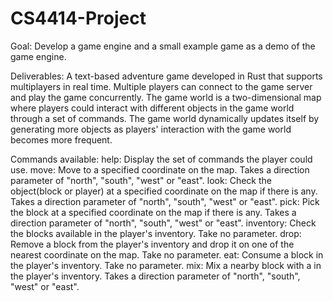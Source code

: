 CS4414-Project 
=============
Goal: Develop a game engine and a small example game as a demo of the game engine. 

Deliverables: A text-based adventure game developed in Rust that supports multiplayers in real time. Multiple players can connect to the game server and play the game concurrently. The game world is a two-dimensional map where players could interact with different objects in the game world through a set of commands. The game world dynamically updates itself by generating more objects as players' interaction with the game world becomes more frequent. 

Commands available:
help: Display the set of commands the player could use.
move: Move to a specified coordinate on the map. Takes a direction parameter of "north", "south", "west" or "east".
look: Check the object(block or player) at a specified coordinate on the map if there is any. Takes a direction parameter of "north", "south", "west" or "east".
pick: Pick the block at a specified coordinate on the map if there is any. Takes a direction parameter of "north", "south", "west" or "east".
inventory: Check the blocks available in the player's inventory. Take no parameter. 
drop: Remove a block from the player's inventory and drop it on one of the nearest coordinate on the map. Take no parameter.
eat: Consume a block in the player's inventory. Take no parameter. 
mix: Mix a nearby block with a in the player's inventory. Takes a direction parameter of "north", "south", "west" or "east".



